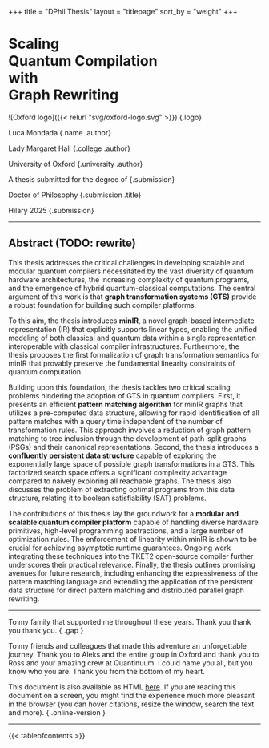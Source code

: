 +++
title = "DPhil Thesis"
layout = "titlepage"
sort_by = "weight"
+++

# Scaling<br />Quantum Compilation<br />with<br />Graph Rewriting

<!-- prettier-ignore-start -->
![Oxford logo]({{< relurl "svg/oxford-logo.svg" >}})
{.logo}

Luca Mondada
{.name .author}

Lady Margaret Hall
{.college .author}

University of Oxford
{.university .author}

A thesis submitted for the degree of
{.submission}

Doctor of Philosophy
{.submission .title}

Hilary 2025
{.submission}
<!-- prettier-ignore-end -->

---

<div class="abstract">

## Abstract (TODO: rewrite)

This thesis addresses the critical challenges in developing scalable and modular
quantum compilers necessitated by the vast diversity of quantum hardware
architectures, the increasing complexity of quantum programs, and the emergence
of hybrid quantum-classical computations. The central argument of this work is
that **graph transformation systems (GTS)** provide a robust foundation for
building such compiler platforms.

To this aim, the thesis introduces **minIR**, a novel graph-based intermediate
representation (IR) that explicitly supports linear types, enabling the unified
modeling of both classical and quantum data within a single representation
interoperable with classical compiler infrastructures. Furthermore, the thesis
proposes the first formalization of graph transformation semantics for minIR
that provably preserve the fundamental linearity constraints of quantum
computation.

Building upon this foundation, the thesis tackles two critical scaling problems
hindering the adoption of GTS in quantum compilers. First, it presents an
efficient **pattern matching algorithm** for minIR graphs that utilizes a
pre-computed data structure, allowing for rapid identification of all pattern
matches with a query time independent of the number of transformation rules.
This approach involves a reduction of graph pattern matching to tree inclusion
through the development of path-split graphs (PSGs) and their canonical
representations. Second, the thesis introduces a **confluently persistent data
structure** capable of exploring the exponentially large space of possible graph
transformations in a GTS. This factorized search space offers a significant
complexity advantage compared to naively exploring all reachable graphs. The
thesis also discusses the problem of extracting optimal programs from this data
structure, relating it to boolean satisfiability (SAT) problems.

The contributions of this thesis lay the groundwork for a **modular and scalable
quantum compiler platform** capable of handling diverse hardware primitives,
high-level programming abstractions, and a large number of optimization rules.
The enforcement of linearity within minIR is shown to be crucial for achieving
asymptotic runtime guarantees. Ongoing work integrating these techniques into
the TKET2 open-source compiler further underscores their practical relevance.
Finally, the thesis outlines promising avenues for future research, including
enhancing the expressiveness of the pattern matching language and extending the
application of the persistent data structure for direct pattern matching and
distributed parallel graph rewriting.

</div>

---

<div class="left-of-toc">
<div class="acknowledgements"><div>

<!-- prettier-ignore -->
To my family that supported me throughout these years. Thank you thank you thank
you.
{ .gap }

To my friends and colleagues that made this adventure an unforgettable journey.
Thank you to Aleks and the entire group in Oxford and thank you to Ross and your
amazing crew at Quantinuum. I could name you all, but you know who you are.
Thank you from the bottom of my heart.

</div></div>

<!-- prettier-ignore -->
This document is also available as HTML
[here](https://luca.mondada.net/dphil-thesis). If you are reading this document
on a screen, you might find the experience much more pleasant in the browser (you can hover citations, resize the window, search the text and more).
{ .online-version }

</div>

---

{{< tableofcontents >}}
